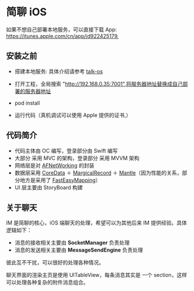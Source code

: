 # 简聊 iOS

如果不想自己部署本地服务，可以直接下载 App: https://itunes.apple.com/cn/app/id922425179, 

## 安装之前

* 搭建本地服务:
具体介绍请参考 [talk-os](https://github.com/jianliaoim/talk-os)

* 打开工程，全局搜索 "http://192.168.0.35:7001",将服务器地址替换成自己部署的服务器地址
* pod install
* 运行代码（真机调试可以使用 Apple 提供的证书,）


## 代码简介

* 代码主体由 OC 编写，登录部分由 Swift 编写
* 大部分 采用 MVC 的架构，登录部分 采用 MVVM 架构
* 网络层是对 [AFNetWorking](https://github.com/AFNetworking/AFNetworking) 的封装
* 数据层采用 [CoreData](https://developer.apple.com/library/watchos/documentation/Cocoa/Conceptual/CoreData/index.html) ＋ [MargicalRecord](https://github.com/magicalpanda/MagicalRecord) ＋ [Mantle](https://github.com/Mantle/Mantle)（因为性能的关系，部分地方是采用了 [FastEasyMapping](https://github.com/Yalantis/FastEasyMapping)）
* UI 层主要由 StoryBoard 构建


## 关于聊天

IM 是简聊的核心，iOS 端聊天的处理，希望可以为其他后来 IM 提供经验。具体逻辑如下：

* 消息的接收相关主要由 **SocketManager** 负责处理
* 消息的发送相关主要由 **MessageSendEngine** 负责处理

彼此互不干扰，可以很好的处理各种情况。

聊天界面的渲染主页是使用 UITableView，每条消息其实是 一个 section，这样可以处理各种复杂的附件消息组合。


